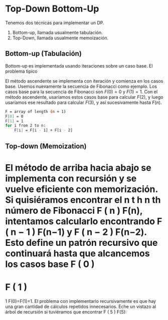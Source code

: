 # Top-Down Bottom-Up


Tenemos dos técnicas para implementar un DP.

1. Bottom-up, llamada usualmente tabulación.
2. Top-Down, llamada usualmente memoización.

## Bottom-up (Tabulación)

Bottom-up es implementada usando iteraciones sobre un caso base. El problema tipico

El método ascendente se implementa con iteración y comienza en los casos base. Usemos nuevamente la secuencia de Fibonacci como ejemplo. Los casos base para la secuencia de Fibonacci son $F(0) = 0$ y $F(1)=1$. Con el método ascendente, usaríamos estos casos base para calcular
$F(2)$, y luego usaríamos ese resultado para calcular
$F(3)$, y así sucesivamente hasta $F(n)$.


```bash
F = array of length (n + 1)
F[0] = 0
F[1] = 1
for i from 2 to n:
    F[i] = F[i - 1] + F[i - 2]
```

## Top-down (Memoization)

El método de arriba hacia abajo se implementa con recursión y se vuelve eficiente con memorización. Si quisiéramos encontrar el n
t
h
n
th
número de Fibonacci
F
(
n
)
F(n), intentamos calcularlo encontrando
F
(
n
−
1
)
F(n−1) y
F
(
n
−
2
)
F(n−2). Esto define un patrón recursivo que continuará hasta que alcancemos los casos base
F
(
0
)
=
F
(
1
)
=
1
F(0)=F(1)=1. El problema con implementarlo recursivamente es que hay una gran cantidad de cálculos repetidos innecesarios. Eche un vistazo al árbol de recursión si tuviéramos que encontrar
F
(
5
)
F(5):
